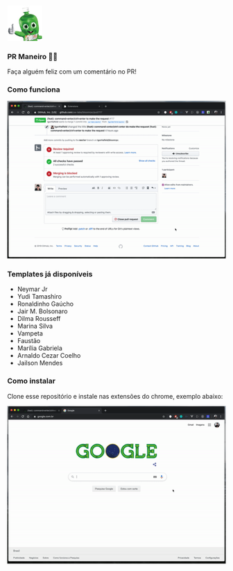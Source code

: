 <img style="" src="icon.png" width="80" />

### PR Maneiro 👍🏻  
Faça alguém feliz com um comentário no PR!

### Como funciona

![demo 1](assets/demo-1.gif)

### Templates já disponíveis

- Neymar Jr
- Yudi Tamashiro
- Ronaldinho Gaúcho
- Jair M. Bolsonaro
- Dilma Rousseff
- Marina Silva
- Vampeta
- Faustão
- Marília Gabriela
- Arnaldo Cezar Coelho
- Jailson Mendes

### Como instalar

Clone esse repositório e instale nas extensões do chrome, exemplo abaixo:

![demo 2](assets/demo-2.gif)

